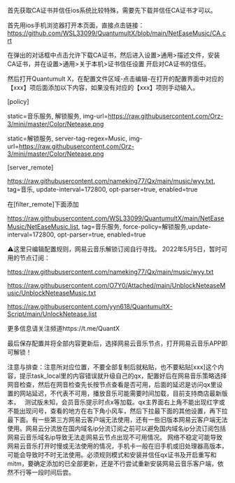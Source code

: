 首先获取CA证书并信任ios系统比较特殊，需要先下载并信任CA证书才可以。

首先用ios手机浏览器打开本页面，直接点击链接：https://github.com/WSL33099/QuantumultX/blob/main/NetEaseMusic/CA.crt

在弹出的对话框中点击允许下载CA证书，然后进入设置>通用>描述文件，安装CA证书，并在设置>通用>关于本机>证书信任设置 开启对CA证书的信任。

然后打开Quantumult X，在配置文件区域-点击编辑-在打开的配置界面中对应的【xxx】项后面添加以下内容，如果没有对应的【xxx】项则手动输入。


[policy]

static=音乐服务, 解锁服务, img-url=https://raw.githubusercontent.com/Orz-3/mini/master/Color/Netease.png

static=解锁服务, server-tag-regex=Music, img-url=https://raw.githubusercontent.com/Orz-3/mini/master/Color/Netease.png

[server_remote]

https://raw.githubusercontent.com/nameking77/Qx/main/music/wyy.txt, tag=音乐, update-interval=172800, opt-parser=true, enabled=true

在[filter_remote]下面添加

https://raw.githubusercontent.com/WSL33099/QuantumultX/main/NetEaseMusic/NetEaseMusic.list, tag=音乐服务, force-policy=解锁服务,update-interval=172800, opt-parser=true, enabled=true


⚠️这里只编辑配置规则，网易云音乐解锁订阅自行寻找。
2022年5月5日，暂时可用的节点订阅：

https://raw.githubusercontent.com/nameking77/Qx/main/music/wyy.txt

https://raw.githubusercontent.com/O7Y0/Attached/main/UnblockNeteaseMusic/UnblockNeteaseMusic.txt

https://raw.githubusercontent.com/yyn618/QuantumultX-Script/main/UnlockNetease.list 

更多信息请关注频道https://t.me/QuantX

最后保存配置并将全部内容更新后，选择网易云音乐节点，打开网易云音乐APP即可解锁！



注意与排查：注意所对应位置，不要全部复制后就粘贴，也不要粘贴[xxx]这个内容，提示task_local里的内容错误就升级自己的qx，配置好后在网易音乐策略选择网音检查，然后在网音检查先长按节点查看是否可用，后面的延迟是访问qx里设置的网站延迟，不代表不可用，播放音乐可能需要时间加载，目前支持商店最新版本，  
测试版未知，会员音乐提示时点x等加载。qx主界面右上角不能出现红字或不能出现问号，查看的地方在右下角小风车，然后下拉最下面的其他设置，再下拉最下面。有一些第三方网易云客户端无法使用，还有一些旧版本网易云客户端无法使用。网易云分流放在国内域名ip分流订阅之前可以避免国内域名ip分流订阅包括网易云音乐域名ip导致无法走网易云节点出现不可用情况。
网络不稳定可能导致网易云音乐打开时慢或无法使用的情况，手机卡一般在旧手机或旧处理器高版本，可能会导致时不时无法使用。必须规则模式和安装并信任qx证书及开启重写和mitm，要确定添加的已全部更新，还是不行尝试重新安装网易云音乐客户端，依然不行等一段时间后尝。
